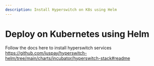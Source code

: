```yaml
---
description: Install Hyperswitch on K8s using Helm
---
```


# Deploy on Kubernetes using Helm

Follow the docs here to install hyperswitch services 
https://github.com/juspay/hyperswitch-helm/tree/main/charts/incubator/hyperswitch-stack#readme
